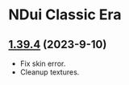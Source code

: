 # NDui Classic Era

## [1.39.4](https://github.com/siweia/NDui/tree/1.39.4) (2023-9-10)

- Fix skin error.
- Cleanup textures.